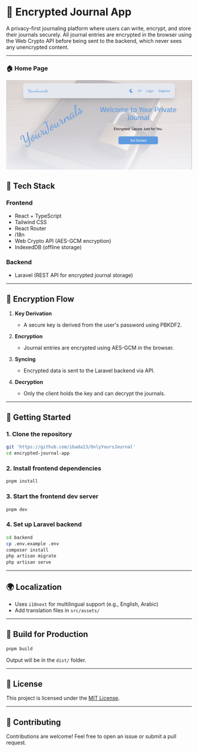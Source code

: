 # 📝 Encrypted Journal App

A privacy-first journaling platform where users can write, encrypt, and store their journals securely. All journal entries are encrypted in the browser using the Web Crypto API before being sent to the backend, which never sees any unencrypted content.

---
### 🏠 Home Page
![Home](./public/screenshots/home.png)


## 🧱 Tech Stack

### Frontend
- React + TypeScript
- Tailwind CSS
- React Router
- i18n
- Web Crypto API (AES-GCM encryption)
- IndexedDB (offline storage)

### Backend
- Laravel (REST API for encrypted journal storage)

---

## 🔐 Encryption Flow

1. **Key Derivation**
   - A secure key is derived from the user's password using PBKDF2.

2. **Encryption**
   - Journal entries are encrypted using AES-GCM in the browser.


4. **Syncing**
   - Encrypted data is sent to the Laravel backend via API.

5. **Decryption**
   - Only the client holds the key and can decrypt the journals.

---

## 🚀 Getting Started

### 1. Clone the repository

```bash
git 'https://github.com/ibada13/OnlyYoursJournal'
cd encrypted-journal-app
```

### 2. Install frontend dependencies

```bash
pnpm install
```

### 3. Start the frontend dev server

```bash
pnpm dev
```

### 4. Set up Laravel backend

```bash
cd backend
cp .env.example .env
composer install
php artisan migrate
php artisan serve
```

---

## 🌍 Localization

- Uses `i18next` for multilingual support (e.g., English, Arabic)
- Add translation files in `src/assets/`

---

## 🧪 Build for Production

```bash
pnpm build
```

Output will be in the `dist/` folder.

---

## 📄 License

This project is licensed under the [MIT License](./LICENSE).

---

## 🤝 Contributing

Contributions are welcome! Feel free to open an issue or submit a pull request.

